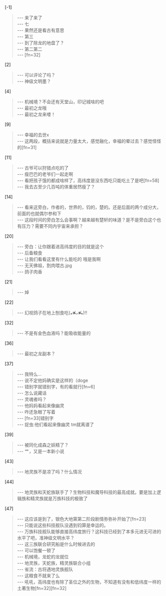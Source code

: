 
[-1] 
>--- 来了来了<br>
>--- 七<br>
>--- 果然还是看古有意思<br>
>--- 第三<br>
>--- 到了除龙的地盘了？<br>
>--- 第二第二<br>
>--- [fn=32]<br>

[2] 
>--- 可以评论了吗？<br>
>--- 神级文明墨？<br>

[4] 
>--- 机械境？不会还有天堂山，印记城啥的吧<br>
>--- 最初之龙哦<br>
>--- 最初之龙来喽！<br>

[9] 
>--- 幸福的去世x<br>
>--- 这两段，概括来说就是力量太大，感觉融化，幸福的晕过去？感觉怪怪的[fn=31]<br>

[11] 
>--- 古爷可以狩猎点吃的了<br>
>--- 瘦巴巴的老爷们一起走啊<br>
>--- 看把孩子饿的都成啥样了，高纬度是没东西吃只能吃土了是吧[fn=58]<br>
>--- 我去古至少几百吨的体重居然瘦了？<br>

[14] 
>--- 看来这旁白，作者的，世界的，钧的，楚的。还是后面的两个成分大，前面的也就偶尔参和下<br>
>--- 这段时间的旁白怎么会事啊？越来越有楚轩的味道？是不是旁白这个也有压力？需要不同内宇宙来承担？<br>

[20] 
>--- 旁白：让你跟着进高纬度的目的就是这个<br>
>--- 后备粮食<br>
>--- 让我们看看这里有什么能吃的
哦是我啊<br>
>--- 无天佛祖，割肉喂古.jpg<br>
>--- 鸽子肉香<br>

[21] 
>--- 焯<br>

[22] 
>--- 幻视鸽子在地上刨食吃(⁎⁍̴̛ᴗ⁍̴̛⁎)‼<br>

[32] 
>--- 不是有金色血液吗？能吸收能量的<br>

[36] 
>--- 最初之龙副本？<br>

[37] 
>--- 我特么...<br>
>--- 说不定他妈确实是这样的（doge<br>
>--- 错别字就错别字，有的看就行[fn=6]<br>
>--- 怎么说藏话<br>
>--- 灵魂者吗？<br>
>--- 他妈妈看起来像幽灵<br>
>--- 咋还急眼了写着<br>
>--- [fn=33]错别字<br>
>--- 捉虫:他们看起来像幽灵
tm就离谱了<br>

[39] 
>--- 被同化成森之妖精了？<br>
>--- 艹，又是一本新小说<br>

[43] 
>--- 地灵族不是凉了吗？什么情况<br>

[44] 
>--- 地灵族和天蛇族联手了？生物科技和魔导科技的最高成就。要是加上逻辑族和精灵族就是万族科技的极致了<br>

[47] 
>--- 这应该是到了，银色大地第第二阶段剧情弥弥补开始了[fn=23]<br>
>--- 只能说这些科技舰队没遇到钧算是幸运的。<br>
>--- 万族科技舰队能够直接高纬度旅行？这科技已经到了本多元进无可进的水平了吧，准神级文明水平？<br>
>--- 这三族联合研究船是什么时候进去的<br>
>--- 可以饱餐一顿了<br>
>--- 机械境，龙蛇的龙就位<br>
>--- 地灵族，天蛇族，精灵族联合小组<br>
>--- 省流：古将遇地灵族舰队<br>
>--- 这粮食不就来了么<br>
>--- 吼吼，高纬度也有除了圣位之外的生物，不知道有没有和低纬度一样的土著生物[fn=32][fn=32]<br>
